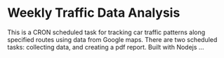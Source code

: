 # Weekly Traffic Data Analysis
This is a CRON scheduled task for tracking car traffic patterns along specified routes using data from Google maps. There are two scheduled tasks: collecting data, and creating a pdf report. Built with Nodejs ... 